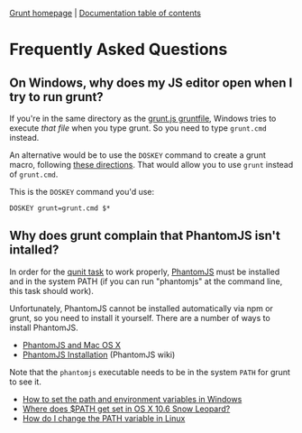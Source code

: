 [Grunt homepage](https://github.com/cowboy/grunt) | [Documentation table of contents](toc.md)

# Frequently Asked Questions

## On Windows, why does my JS editor open when I try to run grunt?
If you're in the same directory as the [grunt.js gruntfile](getting_started.md), Windows tries to execute _that file_ when you type grunt. So you need to type `grunt.cmd` instead.

An alternative would be to use the `DOSKEY` command to create a grunt macro, following [these directions](http://devblog.point2.com/2010/05/14/setup-persistent-aliases-macros-in-windows-command-prompt-cmd-exe-using-doskey/). That would allow you to use `grunt` instead of `grunt.cmd`.

This is the `DOSKEY` command you'd use:

```
DOSKEY grunt=grunt.cmd $*
```

## Why does grunt complain that PhantomJS isn't intalled?
In order for the [qunit task](task_qunit.md) to work properly, [PhantomJS](http://www.phantomjs.org/) must be installed and in the system PATH (if you can run "phantomjs" at the command line, this task should work).

Unfortunately, PhantomJS cannot be installed automatically via npm or grunt, so you need to install it yourself. There are a number of ways to install PhantomJS.

* [PhantomJS and Mac OS X](http://ariya.ofilabs.com/2012/02/phantomjs-and-mac-os-x.html)
* [PhantomJS Installation](http://code.google.com/p/phantomjs/wiki/Installation) (PhantomJS wiki)

Note that the `phantomjs` executable needs to be in the system `PATH` for grunt to see it.

* [How to set the path and environment variables in Windows](http://www.computerhope.com/issues/ch000549.htm)
* [Where does $PATH get set in OS X 10.6 Snow Leopard?](http://superuser.com/questions/69130/where-does-path-get-set-in-os-x-10-6-snow-leopard)
* [How do I change the PATH variable in Linux](https://www.google.com/search?q=How+do+I+change+the+PATH+variable+in+Linux)
